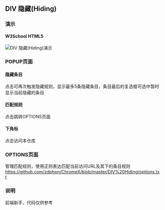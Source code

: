 
## DIV 隐藏(Hiding)

### 演示
#### W3School HTML5
![DIV 隐藏(Hiding)演示](http://wx4.sinaimg.cn/large/88b8edc9ly1g64uejt872g20tm06fk7h.gif)

### POPUP页面
#### 隐藏条目
点击可再次触发隐藏规则，显示最多5条隐藏条目，条目最后的复选框可选中暂时显示当前隐藏的条目
#### 匹配规则
点击跳转OPTIONS页面
#### 下角标
点击访问本仓库

### OPTIONS页面
管理匹配规则，使用正则表达匹配当前访问URL及其下的条目规则
https://github.com/zdphpn/ChromeX/blob/master/DIV%20Hiding/options.txt

### 说明
前端新手，代码仅供参考
